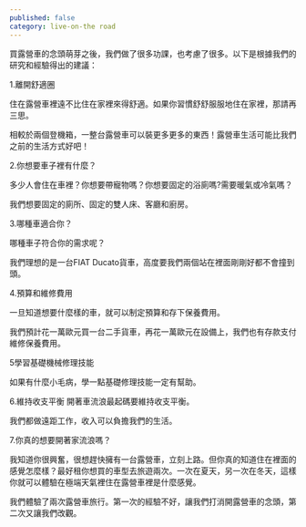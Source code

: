 ```yaml
---
published: false
category: live-on-the road
---
```

買露營車的念頭萌芽之後，我們做了很多功課，也考慮了很多。以下是根據我們的研究和經驗得出的建議：

1.離開舒適圈

住在露營車裡遠不比住在家裡來得舒適。如果你習慣舒舒服服地住在家裡，那請再三思。

相較於兩個登機箱，一整台露營車可以裝更多更多的東西！露營車生活可能比我們之前的生活方式好吧！

2.你想要車子裡有什麼？

多少人會住在車裡？你想要帶寵物嗎？你想要固定的浴廁嗎?需要暖氣或冷氣嗎？

我們想要固定的廁所、固定的雙人床、客廳和廚房。

3.哪種車適合你？

哪種車子符合你的需求呢？

我們理想的是一台FIAT Ducato貨車，高度要我們兩個站在裡面剛剛好都不會撞到頭。

4.預算和維修費用

一旦知道想要什麼樣的車，就可以制定預算和存下保養費用。

我們預計花一萬歐元買一台二手貨車，再花一萬歐元在設備上，我們也有存款支付維修保養費用。

5學習基礎機械修理技能

如果有什麼小毛病，學一點基礎修理技能一定有幫助。

6.維持收支平衡
開著車流浪最起碼要維持收支平衡。

我們都做遠距工作，收入可以負擔我們的生活。

7.你真的想要開著家流浪嗎？

我知道你很興奮，很想趕快擁有一台露營車，立刻上路。但你真的知道住在裡面的感覺怎麼樣？最好租你想買的車型去旅遊兩次。一次在夏天，另一次在冬天，這樣你就可以體驗在極端天氣裡住在露營車裡是什麼感覺。

我們體驗了兩次露營車旅行。第一次的經驗不好，讓我們打消開露營車的念頭，第二次又讓我們改觀。

